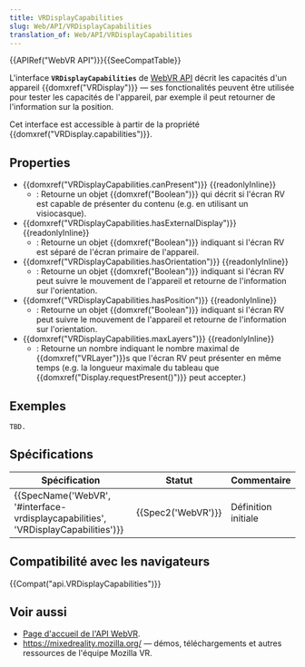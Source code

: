```yaml
---
title: VRDisplayCapabilities
slug: Web/API/VRDisplayCapabilities
translation_of: Web/API/VRDisplayCapabilities
---
```

{{APIRef("WebVR API")}}{{SeeCompatTable}}

L'interface **`VRDisplayCapabilities`** de [WebVR API](/en-US/docs/Web/API/WebVR_API) décrit les capacités d'un appareil {{domxref("VRDisplay")}} — ses fonctionalités peuvent être utilisée pour tester les capacités de l'appareil, par exemple il peut retourner de l'information sur la position.

Cet interface est accessible à partir de la propriété {{domxref("VRDisplay.capabilities")}}.

## Properties

- {{domxref("VRDisplayCapabilities.canPresent")}} {{readonlyInline}}
  - : Retourne un objet {{domxref("Boolean")}} qui décrit si l'écran RV est capable de présenter du contenu (e.g. en utilisant un visiocasque).
- {{domxref("VRDisplayCapabilities.hasExternalDisplay")}} {{readonlyInline}}
  - : Retourne un objet {{domxref("Boolean")}} indiquant si l'écran RV est séparé de l'écran primaire de l'appareil.
- {{domxref("VRDisplayCapabilities.hasOrientation")}} {{readonlyInline}}
  - : Retourne un objet {{domxref("Boolean")}} indiquant si l'écran RV peut suivre le mouvement de l'appareil et retourne de l'information sur l'orientation.
- {{domxref("VRDisplayCapabilities.hasPosition")}} {{readonlyInline}}
  - : Retourne un objet {{domxref("Boolean")}} indiquant si l'écran RV peut suivre le mouvement de l'appareil et retourne de l'information sur l'orientation.
- {{domxref("VRDisplayCapabilities.maxLayers")}} {{readonlyInline}}
  - : Retourne un nombre indiquant le nombre maximal de {{domxref("VRLayer")}}s que l'écran RV peut présenter en même temps (e.g. la longueur maximale du tableau que {{domxref("Display.requestPresent()")}} peut accepter.)

## Exemples

    TBD.

## Spécifications

| Spécification                                                                                                | Statut                   | Commentaire         |
| ------------------------------------------------------------------------------------------------------------ | ------------------------ | ------------------- |
| {{SpecName('WebVR', '#interface-vrdisplaycapabilities', 'VRDisplayCapabilities')}} | {{Spec2('WebVR')}} | Définition initiale |

## Compatibilité avec les navigateurs

{{Compat("api.VRDisplayCapabilities")}}

## Voir aussi

- [Page d'accueil de l'API WebVR](/fr/docs/Web/API/WebVR_API).
- <https://mixedreality.mozilla.org/> — démos, téléchargements et autres ressources de l'équipe Mozilla VR.
